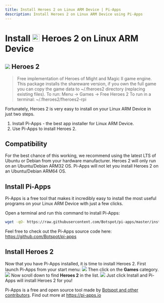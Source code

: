 ```yaml
---
title: Install Heroes 2 on Linux ARM Device | Pi-Apps
description: Install Heroes 2 on Linux ARM Device using Pi-Apps
---
```

<div class="simple-install-content content">

# Install <img src="/img/app-icons/Heroes 2/icon-64.png" height=24> Heroes 2 on Linux ARM Device

## <img src="/img/app-icons/Heroes 2/icon-64.png"> Heroes 2
> Free implementation of Heroes of Might and Magic II game engine.
> This package installs the shareware version, if you own the full game you can copy the game data to ~/.fheroes2 directory (replacing existing files).
> To run: Menu -> Games -> Free Heroes 2
> To run in a terminal: ~/.fheroes2/fheroes2-rpi

Fortunately, Heroes 2 is very easy to install on your Linux ARM Device in just two steps.
1. Install Pi-Apps - the best app installer for Linux ARM Device.
2. Use Pi-Apps to install Heroes 2.
</div>
<div class="simple-install-content content">

## Compatibility
For the best chance of this working, we recommend using the latest LTS of Ubuntu or Debian from your hardware manufacturer.
Heroes 2 will only run on an Ubuntu/Debian ARM32 OS. Pi-Apps will not let you install Heroes 2 on an Ubuntu/Debian ARM64 OS.
</div>
<div class="simple-install-content content">

## Install Pi-Apps

Pi-Apps is a free tool that makes it incredibly easy to install the most useful programs on your Linux ARM Device with just a few clicks.

Open a terminal and run this command to install Pi-Apps:
```bash
wget -qO- https://raw.githubusercontent.com/Botspot/pi-apps/master/install | bash
```
Feel free to check out the Pi-Apps source code here: https://github.com/Botspot/pi-apps
</div>
<div class="simple-install-content content">

## Install Heroes 2

Now that you have Pi-Apps installed, it is time to install Heroes 2.
First launch Pi-Apps from your start menu:
<img src="/img/start-menu.png">
Then click on the <b>Games</b> category.
<img src="/img/category-selections/Games.png">
Now scroll down to find <b>Heroes 2</b> in the list.
<img src="/img/app-icons/Heroes 2/app-selection.png">
Just click Install and Pi-Apps will install Heroes 2 for you!
</div>
<div class="simple-install-content content">

Pi-Apps is a free and open source tool made by [Botspot and other contributors](/about/#contributors). Find out more at https://pi-apps.io
</div>
